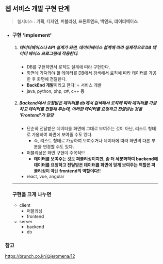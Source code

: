 ## 웹 서비스 개발 구현 단계

> 웹서비스 : **기획, 디자인, 퍼블리싱, 프론트엔드, 백엔드, 데이터베이스**

* ### 구현 'implement'

  1. ##### 데이터베이스나 API 설계가 되면, 데이터베이스 설계에 따라 실제적으로 DB 데이터 베이스 프로그램에 적용한다.

     * DB를 구현하면서 로직도 설계에 따라 구현한다.
     * 화면에 가져와야 할 데이터를 DB에서 검색해서 로직에 따라 데이터를 가공한 후 화면에 전달한다.
     * **BackEnd 개발**이라고 한다! = 서비스 개발
     * java, python, php, c#, c++ 등

     

  2. ##### Backend에서 요청받은 데이터를 db에서 검색해서 로직에 따라 데이터를 가공하고 데이터를 전달해 주는데, 이러한 데이터를 요청하고 전달받는 것을 **'Frontend'가 담당**

     * 단순히 전달받은 데이터를 화면에 그대로 보여주는 것이 아닌, 리스트 형태로 가옹하여 화면에 보여줄 수도 있다.
       * 즉, 리스트 형태로 가공하여 보여주거나 데이터에 따라 화면의 다른 부분을 변경할 수도 있다.
     * 퍼블리싱은 화면 구현이 주목적!!!
       * **데이터를 보여주는 것도 퍼블리싱이지만, 좀 더 세분화하여 backend에 데이터를 요청하고 전달받은 데이터를 화면에 맞게 보여주는 역할은 퍼블리싱이 아닌 frontend의 역할이다!!**
     * react, vue, angular

  

  <hr>

  ### 구현을 크게 나누면

  * client
    * 퍼블리싱
    * frontend
  * server
    * backend
    * db




### 참고

https://brunch.co.kr/@jeromena/12